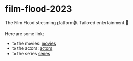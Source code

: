 # film-flood-2023

The Film Flood streaming platform🎬. Tailored entertainment.🍿

Here are some links

- to the movies: [movies](https://github.com/dezGusty/film-flood-2023/blob/main/movies/movies.md)
- to the actors: [actors](https://github.com/dezGusty/film-flood-2023/tree/main/actors/stars.md)
- to the series [series](/series/series.md)
